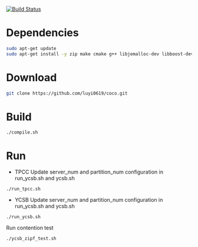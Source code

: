 [![Build Status](https://travis-ci.org/luyi0619/coco.svg?branch=master)](https://travis-ci.org/luyi0619/coco)

# Dependencies

```sh
sudo apt-get update
sudo apt-get install -y zip make cmake g++ libjemalloc-dev libboost-dev libgoogle-glog-dev
```

# Download

```sh
git clone https://github.com/luyi0619/coco.git
```

# Build

```
./compile.sh
```
# Run

* TPCC
Update server_num and partition_num configuration in run_ycsb.sh and ycsb.sh
```
./run_tpcc.sh
```
* YCSB
Update server_num and partition_num configuration in run_ycsb.sh and ycsb.sh
```
./run_ycsb.sh
```
Run contention test
```
./ycsb_zipf_test.sh
```